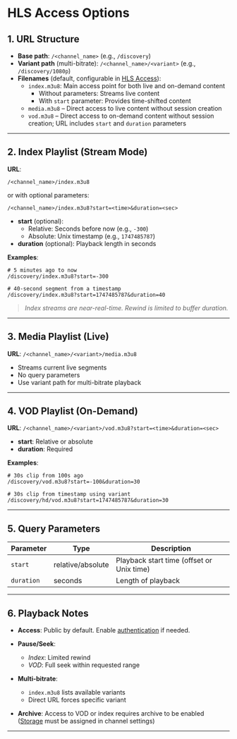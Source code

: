 # HLS Access Options

## 1. URL Structure

- **Base path**: `/<channel_name>` (e.g., `/discovery`)
- **Variant path** (multi-bitrate): `/<channel_name>/<variant>` (e.g., `/discovery/1080p`)
- **Filenames** (default, configurable in [HLS Access]()):
  - `index.m3u8`: Main access point for both live and on-demand content
    * Without parameters: Streams live content
    * With `start` parameter: Provides time-shifted content
  - `media.m3u8` –  Direct access to live content without session creation
  - `vod.m3u8` – Direct access to on-demand content without session creation; URL includes `start` and `duration` parameters

---

## 2. Index Playlist (Stream Mode)

**URL**:  

`/<channel_name>/index.m3u8`

or with optional parameters:

`/<channel_name>/index.m3u8?start=<time>&duration=<sec>`

- **start** (optional):
  - Relative: Seconds before now (e.g., `-300`)
  - Absolute: Unix timestamp (e.g., `1747485787`)
- **duration** (optional): Playback length in seconds

**Examples**:
```text
# 5 minutes ago to now
/discovery/index.m3u8?start=-300

# 40-second segment from a timestamp
/discovery/index.m3u8?start=1747485787&duration=40
````

> *Index streams are near-real-time. Rewind is limited to buffer duration.*

---

## 3. Media Playlist (Live)

**URL**:
`/<channel_name>/<variant>/media.m3u8`

* Streams current live segments
* No query parameters
* Use variant path for multi-bitrate playback

---

## 4. VOD Playlist (On-Demand)

**URL**:
`/<channel_name>/<variant>/vod.m3u8?start=<time>&duration=<sec>`

* **start**: Relative or absolute
* **duration**: Required

**Examples**:

```text
# 30s clip from 100s ago
/discovery/vod.m3u8?start=-100&duration=30

# 30s clip from timestamp using variant
/discovery/hd/vod.m3u8?start=1747485787&duration=30
```

---

## 5. Query Parameters

| Parameter  | Type              | Description                               |
| ---------- | ----------------- | ----------------------------------------- |
| `start`    | relative/absolute | Playback start time (offset or Unix time) |
| `duration` | seconds           | Length of playback                        |

---

## 6. Playback Notes

* **Access**: Public by default. Enable [authentication]() if needed.
* **Pause/Seek**:
  * *Index*: Limited rewind
  * *VOD*: Full seek within requested range
  
* **Multi-bitrate**:
  * `index.m3u8` lists available variants
  * Direct URL forces specific variant
  
* **Archive**: Access to VOD or index requires archive to be enabled ([Storage]() must be assigned in channel settings)

---
